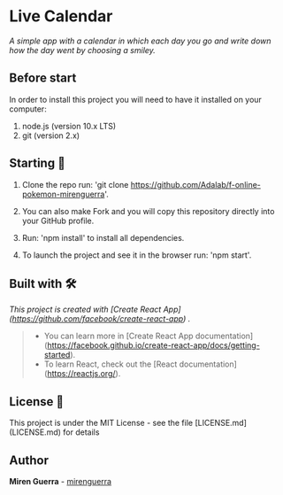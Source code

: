 # Live Calendar

_A simple app with a calendar in which each day you go and write down how the day went by choosing a smiley._

## Before start

In order to install this project you will need to have it installed on your computer:

1. node.js (version 10.x LTS)
2. git (version 2.x) 

## Starting 🚀

1. Clone the repo run: 'git clone https://github.com/Adalab/f-online-pokemon-mirenguerra'.

2. You can also make Fork and you will copy this repository directly into your GitHub profile.

3. Run: 'npm install' to install all dependencies.

4. To launch the project and see it in the browser run: 'npm start'.

## Built with 🛠️

_This project is created with [Create React App] (https://github.com/facebook/create-react-app) ._
> - You can learn more in [Create React App documentation] (https://facebook.github.io/create-react-app/docs/getting-started).
> - To learn React, check out the [React documentation] (https://reactjs.org/).

## License 📄

This project is under the MIT License - see the file [LICENSE.md] (LICENSE.md) for details

## Author

**Miren Guerra** - [mirenguerra](https://github.com/mirenguerra)